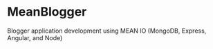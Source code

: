 MeanBlogger
===========

Blogger application development using MEAN IO (MongoDB, Express, Angular, and Node)
